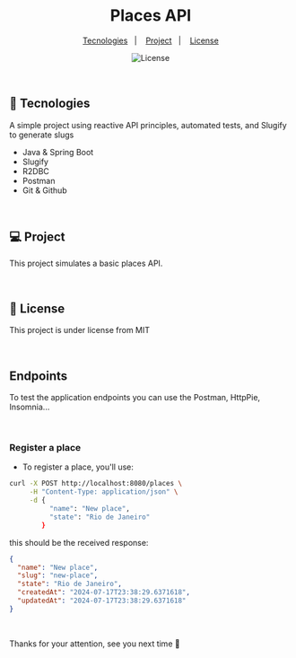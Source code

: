 <h1 align="center"> Places API </h1>
<p align="center">
  <a href="#-tecnologies">Tecnologies</a>&nbsp;&nbsp;&nbsp;|&nbsp;&nbsp;&nbsp;
  <a href="#-project">Project</a>&nbsp;&nbsp;&nbsp;|&nbsp;&nbsp;&nbsp;
  <a href="#memo-license">License</a>
  <p align="center">
  <img alt="License" src="https://img.shields.io/static/v1?label=license&message=MIT&color=49AA26&labelColor=000000">
</p>
</p>

<br>

## 🚀 Tecnologies

A simple project using reactive API principles, automated tests, and Slugify to generate slugs

- Java & Spring Boot
- Slugify
- R2DBC
- Postman 
- Git & Github 

 <br>

## 💻 Project

This project simulates a basic places API.

<br>

## :memo: License


This project is under license from MIT

<br>

## Endpoints 
<p>To test the application endpoints you can use the Postman, HttpPie, Insomnia...</p>

<br>

### Register a place
 - <p> To register a place, you'll use: </p>
 
```sh
curl -X POST http://localhost:8080/places \
     -H "Content-Type: application/json" \
     -d {
          "name": "New place",
          "state": "Rio de Janeiro"
        }
```

<p> this should be the received response: </p>

```json
{
  "name": "New place",
  "slug": "new-place",
  "state": "Rio de Janeiro",
  "createdAt": "2024-07-17T23:38:29.6371618",
  "updatedAt": "2024-07-17T23:38:29.6371618"
}
```

<br>

<p>Thanks for your attention, see you next time 💜</p>

